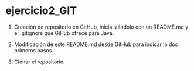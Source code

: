 # ejercicio2_GIT

1. Creación de repositorio en GitHub, inicializándolo con un README.md y el .gitignore que GiHub ofrece para Java.



2. Modificación de este README.md desde GitHub para indicar lo dos primeros pasos.


3. Clonar el repositorio.


